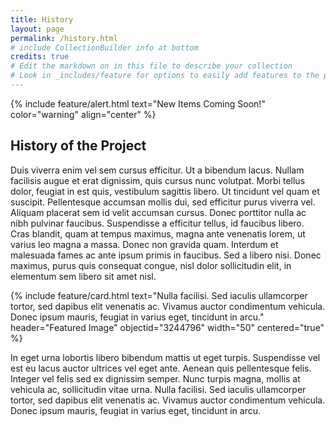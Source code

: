 ```yaml
---
title: History
layout: page
permalink: /history.html
# include CollectionBuilder info at bottom
credits: true
# Edit the markdown on in this file to describe your collection
# Look in _includes/feature for options to easily add features to the page
---
```


{% include feature/alert.html text="New Items Coming Soon!" color="warning" align="center" %}



## History of the Project

Duis viverra enim vel sem cursus efficitur. Ut a bibendum lacus. Nullam facilisis augue et erat dignissim, quis cursus nunc volutpat. Morbi tellus dolor, feugiat in est quis, vestibulum sagittis libero. Ut tincidunt vel quam et suscipit. Pellentesque accumsan mollis dui, sed efficitur purus viverra vel. Aliquam placerat sem id velit accumsan cursus. Donec porttitor nulla ac nibh pulvinar faucibus. Suspendisse a efficitur tellus, id faucibus libero. Cras blandit, quam at tempus maximus, magna ante venenatis lorem, ut varius leo magna a massa. Donec non gravida quam. Interdum et malesuada fames ac ante ipsum primis in faucibus. Sed a libero nisi. Donec maximus, purus quis consequat congue, nisl dolor sollicitudin elit, in elementum sem libero sit amet nisl.

{% include feature/card.html text="Nulla facilisi. Sed iaculis ullamcorper tortor, sed dapibus elit venenatis ac. Vivamus auctor condimentum vehicula. Donec ipsum mauris, feugiat in varius eget, tincidunt in arcu." header="Featured Image" objectid="3244796" width="50" centered="true" %}

In eget urna lobortis libero bibendum mattis ut eget turpis. Suspendisse vel est eu lacus auctor ultrices vel eget ante. Aenean quis pellentesque felis. Integer vel felis sed ex dignissim semper. Nunc turpis magna, mollis at vehicula ac, sollicitudin vitae urna. Nulla facilisi. Sed iaculis ullamcorper tortor, sed dapibus elit venenatis ac. Vivamus auctor condimentum vehicula. Donec ipsum mauris, feugiat in varius eget, tincidunt in arcu.